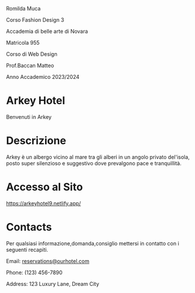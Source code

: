Romilda Muca



Corso Fashion Design 3



Accademia di belle arte di Novara


Matricola 955 


Corso di Web Design 


Prof.Baccan Matteo 


Anno Accademico 2023/2024



# Arkey Hotel
Benvenuti in Arkey

# Descrizione
Arkey è un albergo vicino al mare tra gli alberi in un angolo privato del'isola, posto super silenzioso e suggestivo dove prevalgono pace e tranquillità.

# Accesso al Sito
https://arkeyhotel9.netlify.app/

# Contacts
Per qualsiasi informazione,domanda,consiglio mettersi in contatto con i seguenti recapiti.

 Email: reservations@ourhotel.com

Phone: (123) 456-7890

Address: 123 Luxury Lane, Dream City
 
